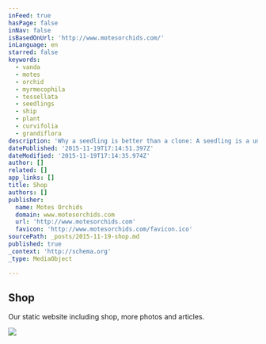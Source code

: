 ```yaml
---
inFeed: true
hasPage: false
inNav: false
isBasedOnUrl: 'http://www.motesorchids.com/'
inLanguage: en
starred: false
keywords:
  - vanda
  - motes
  - orchid
  - myrmecophila
  - tessellata
  - seedlings
  - ship
  - plant
  - curvifolia
  - grandiflora
description: 'Why a seedling is better than a clone: A seedling is a unique plant that no one else can own unless it is cloned. This is a great opportunity to purchase a one-of-a-kind seedling hybridized by Dr. Motes. All were produced from Motes Orchids breeding collection selected for the finest floral quality over 50 years.'
datePublished: '2015-11-19T17:14:51.397Z'
dateModified: '2015-11-19T17:14:35.974Z'
author: []
related: []
app_links: []
title: Shop
authors: []
publisher:
  name: Motes Orchids
  domain: www.motesorchids.com
  url: 'http://www.motesorchids.com'
  favicon: 'http://www.motesorchids.com/favicon.ico'
sourcePath: _posts/2015-11-19-shop.md
published: true
_context: 'http://schema.org'
_type: MediaObject

---
```

<article style=""><h1>Shop</h1><p>Our static website including shop, more photos and articles.</p><img src="https://static1.squarespace.com/static/5290afa5e4b08385d90ad92b/t/54b1be77e4b0ac5b7ac965aa/1447791318385/?format=1000w" /></article>